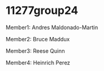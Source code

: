 # 11277group24

Member1: Andres Maldonado-Martin

Member2: Bruce Maddux

Member3: Reese Quinn

Member4: Heinrich Perez
